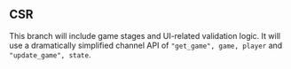 ## CSR

This branch will include game stages and UI-related validation logic. It will use a dramatically simplified channel API of `"get_game", game, player` and `"update_game", state`.
